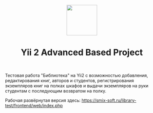 <p align="center">
    <a href="https://github.com/yiisoft" target="_blank">
        <img src="https://avatars0.githubusercontent.com/u/993323" height="100px">
    </a>
    <h1 align="center">Yii 2 Advanced Based Project</h1>
    <br>
</p>

Тестовая работа "Библиотека" на Yii2 с возможностью добавления, редактирования книг, авторов и студентов, регистрирования экземпляров книг на полках шкафов и выдачи экземпляров на руки студентам с последующим возвратом на полку.


Рабочая развёрнутая версия здесь: https://smix-soft.ru/library-test/frontend/web/index.php